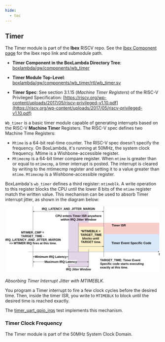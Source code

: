 ```yaml
---
hide:
  - toc
---
```


## Timer

The Timer module is part of the **Ibex** RISCV repo. See the [Ibex Component page](components_ibex.md) for the Ibex repo link and submodule path.

- **Timer Component in the BoxLambda Directory Tree**:
    [boxlambda/gw/components/wb_timer](https://github.com/epsilon537/boxlambda/tree/master/gw/components/wb_timer)

- **Timer Module Top-Level**:
    [boxlambda/gw/components/wb_timer/rtl/wb_timer.sv](https://github.com/epsilon537/boxlambda/tree/master/gw/components/wb_timer/rtl/wb_timer.sv)

- **Timer Spec**: See section 3.1.15 (*Machine Timer Registers*) of the RISC-V Privileged Specification:
    [https://riscv.org/wp-content/uploads/2017/05/riscv-privileged-v1.10.pdf](https://riscv.org/wp-content/uploads/2017/05/riscv-privileged-v1.10.pdf)

`Wb_timer` is a basic timer module capable of generating interrupts based on the RISC-V **Machine Timer** Registers. The RISC-V spec defines two Machine Time Registers:

- `Mtime` is a 64-bit real-time counter. The RISC-V spec doesn't specify the frequency. On BoxLambda, it's running at 50MHz, the system clock frequency. Mtime is a Wishbone-accessible register.
- `Mtimecmp` is a 64-bit timer compare register. When `mtime` is greater than or equal to `mtimecmp`, a timer interrupt is posted. The interrupt is cleared by writing to the mtimecmp register and setting it to a value greater than `mtime`. `Mtimecmp` is a Wishbone-accessible register.

BoxLambda's `wb_timer` defines a third register: `mtimeblk`. A write operation to this register blocks the CPU until the lower 8 bits of the `mtime` register match the written value. This mechanism can be used to absorb Timer interrupt jitter, as shown in the diagram below:

![Absorbing Timer Interrupt Jitter with MTIMEBLK](assets/mtimeblk_mechanism.png)

*Absorbing Timer Interrupt Jitter with MTIMEBLK.*

You program a Timer interrupt to fire a few clock cycles before the desired time. Then, inside the timer ISR, you write to `MTIMEBLK` to block until the desired time is reached exactly.

The [timer_uart_gpio_irqs](https://github.com/epsilon537/boxlambda/blob/master/sw/projects/timer_uart_gpio_irqs/timer_uart_gpio_irqs.c) test implements this mechanism.

### Timer Clock Frequency

The Timer module is part of the 50MHz System Clock Domain.

